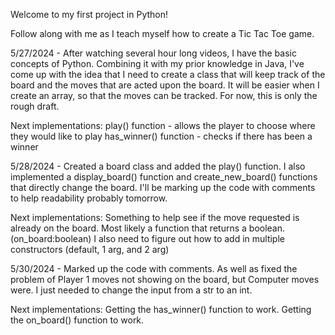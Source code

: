 Welcome to my first project in Python!

Follow along with me as I teach myself how to create a Tic Tac Toe game.

5/27/2024 - After watching several hour long videos, I have the basic concepts of Python. Combining it with my prior knowledge in Java, 
I've come up with the idea that I need to create a class that will keep track of the board and the moves that are acted upon the board.
It will be easier when I create an array, so that the moves can be tracked. For now, this is only the rough draft.

Next implementations:
    play() function - allows the player to choose where they would like to play
    has_winner() function - checks if there has been a winner

5/28/2024 - Created a board class and added the play() function. I also implemented a display_board() function and create_new_board() 
functions that directly change the board.  I'll be marking up the code with comments to help readability probably tomorrow.

Next implementations:
    Something to help see if the move requested is already on the board. Most likely a function that returns a boolean. (on_board:boolean)
    I also need to figure out how to add in multiple constructors (default, 1 arg, and 2 arg)
    
5/30/2024 - Marked up the code with comments. As well as fixed the problem of Player 1 moves not showing on the board, but Computer moves were.
I just needed to change the input from a str to an int.

Next implementations:
    Getting the has_winner() function to work.
    Getting the on_board() function to work.
